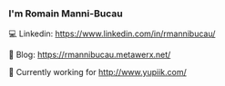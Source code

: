 ### I'm Romain Manni-Bucau

:computer: Linkedin: https://www.linkedin.com/in/rmannibucau/

:pencil: Blog: https://rmannibucau.metawerx.net/

:construction_worker: Currently working for http://www.yupiik.com/
